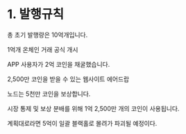 # 1. 발행규칙

총 초기 발행량은 10억개입니다.

1억개 온체인 거래 공식 개시

APP 사용자가 2억 코인을 채굴했습니다.

2,500만 코인을 받을 수 있는 웹사이트 에어드랍

노드는 5천만 코인을 보상합니다.

시장 통제 및 보상 분배를 위해 1억 2,500만 개의 코인이 사용됩니다.

계획대로라면 5억이 일괄 블랙홀로 몰려가 파괴될 예정이다.
